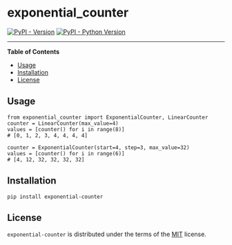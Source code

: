 # exponential_counter

[![PyPI - Version](https://img.shields.io/pypi/v/exponential-counter.svg)](https://pypi.org/project/exponential-counter)
[![PyPI - Python Version](https://img.shields.io/pypi/pyversions/exponential-counter.svg)](https://pypi.org/project/exponential-counter)

-----

**Table of Contents**

- [Usage](#usage)
- [Installation](#installation)
- [License](#license)

## Usage
```
from exponential_counter import ExponentialCounter, LinearCounter
counter = LinearCounter(max_value=4)
values = [counter() for i in range(8)]
# [0, 1, 2, 3, 4, 4, 4, 4]

counter = ExponentialCounter(start=4, step=3, max_value=32)
values = [counter() for i in range(6)]
# [4, 12, 32, 32, 32, 32]
```

## Installation

```console
pip install exponential-counter
```

## License

`exponential-counter` is distributed under the terms of the [MIT](https://spdx.org/licenses/MIT.html) license.
